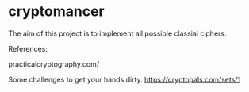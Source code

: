 # cryptomancer
The aim of this project is to implement all possible classial ciphers.
 
 References:
 
 practicalcryptography.com/
 
 
 Some challenges to get your hands dirty.
 https://cryptopals.com/sets/1
